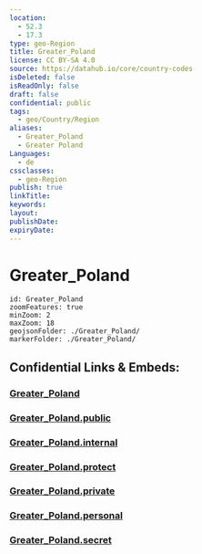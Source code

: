 ```yaml
---
location:
  - 52.3
  - 17.3
type: geo-Region
title: Greater_Poland
license: CC BY-SA 4.0
source: https://datahub.io/core/country-codes
isDeleted: false
isReadOnly: false
draft: false
confidential: public
tags:
  - geo/Country/Region
aliases:
  - Greater_Poland
  - Greater Poland
Languages:
  - de
cssclasses:
  - geo-Region
publish: true
linkTitle:
keywords:
layout:
publishDate:
expiryDate:
---
```


# Greater_Poland

```leaflet
id: Greater_Poland
zoomFeatures: true 
minZoom: 2 
maxZoom: 18
geojsonFolder: ./Greater_Poland/
markerFolder: ./Greater_Poland/
```


## Confidential Links & Embeds: 

### [Greater_Poland](/_Standards/Earth/Continent/Europe/Europe~East/Poland/Provinces~Poland/Greater_Poland.md) 

### [Greater_Poland.public](/_public/Earth/Continent/Europe/Europe~East/Poland/Provinces~Poland/Greater_Poland.public.md) 

### [Greater_Poland.internal](/_internal/Earth/Continent/Europe/Europe~East/Poland/Provinces~Poland/Greater_Poland.internal.md) 

### [Greater_Poland.protect](/_protect/Earth/Continent/Europe/Europe~East/Poland/Provinces~Poland/Greater_Poland.protect.md) 

### [Greater_Poland.private](/_private/Earth/Continent/Europe/Europe~East/Poland/Provinces~Poland/Greater_Poland.private.md) 

### [Greater_Poland.personal](/_personal/Earth/Continent/Europe/Europe~East/Poland/Provinces~Poland/Greater_Poland.personal.md) 

### [Greater_Poland.secret](/_secret/Earth/Continent/Europe/Europe~East/Poland/Provinces~Poland/Greater_Poland.secret.md)

